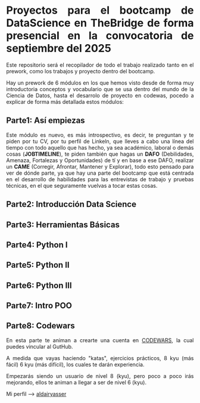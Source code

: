 <div style="text-align: justify;">

# Proyectos para el bootcamp de DataScience en TheBridge de forma presencial en la convocatoria de septiembre del 2025

Este repositorio será el recopilador de todo el trabajo realizado tanto en el prework, como los trabajos y proyecto dentro del bootcamp. 

Hay un prework de 6 módulos en los que hemos visto desde de forma muy introductoria conceptos y vocabulario que se usa dentro del mundo de la Ciencia de Datos, 
hasta el desarrolo de proyecto en codewas, pocedo a explicar de forma más detallada estos módulos:

## Parte1: Así empiezas
Este módulo es nuevo, es más introspectivo, es decir, te preguntan y te piden por tu CV, por tu perfil de Linkeln, que lleves a cabo una línea del tiempo con todo aquello que has hecho, ya sea académico, laboral o demás cosas (**JOBTIMELINE**), te piden también que hagas un **DAFO** (Debilidades, Amenaza, Fortalezas y Oportunidades) de tí y en base a ese DAFO, realizar un **CAME** (Corregir, Afrontar, Mantener y Explorar), todo esto pensado para ver de dónde parte, ya que hay una parte del bootcamp que está centrada en el desarrollo de habilidades para las entrevistas de trabajo y pruebas técnicas, en el que seguramente vuelvas a tocar estas cosas.

## Parte2: Introducción Data Science


## Parte3: Herramientas Básicas


## Parte4: Python I 


## Parte5: Python II  


## Parte6: Python III  


## Parte7: Intro POO 


## Parte8: Codewars 
En esta parte te animan a crearte una cuenta en [CODEWARS](https://www.codewars.com), la cual puedes vincular al GutHub.

A medida que vayas haciendo "katas", ejercicios prácticos, 8 kyu (más fácil) 6 kyu (más difícil), los cuales te darán experiencia.

Empezarás siendo un usuario de nivel 8 (kyu), pero poco a poco irás mejorando, ellos te animan a llegar a ser de nivel 6 (kyu).

Mi perfil --> [aldairyasser](https://www.codewars.com/users/aldairyasser)

</div>
